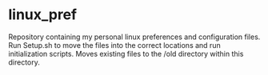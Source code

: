 # linux_pref

Repository containing my personal linux preferences and configuration files. Run Setup.sh to move the files into the correct locations and run initialization scripts. Moves existing files to the /old directory within this directory.

